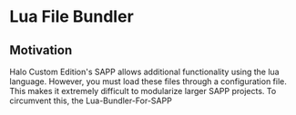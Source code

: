 # Lua File Bundler

## Motivation

Halo Custom Edition's SAPP allows additional functionality using the lua language. However, you must load these files through a configuration file. This makes it extremely difficult to modularize larger SAPP projects. To circumvent this, the Lua-Bundler-For-SAPP
